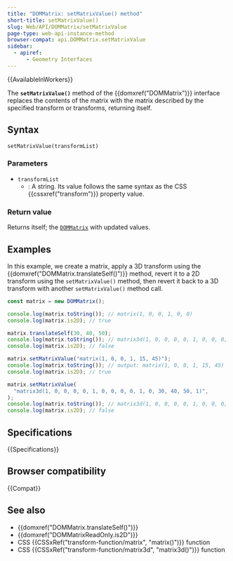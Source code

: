 ```yaml
---
title: "DOMMatrix: setMatrixValue() method"
short-title: setMatrixValue()
slug: Web/API/DOMMatrix/setMatrixValue
page-type: web-api-instance-method
browser-compat: api.DOMMatrix.setMatrixValue
sidebar:
  - apiref:
      - Geometry Interfaces
---
```


{{AvailableInWorkers}}

The **`setMatrixValue()`** method of the {{domxref("DOMMatrix")}} interface replaces the contents of the matrix with the matrix described by the specified transform or transforms, returning itself.

## Syntax

```js-nolint
setMatrixValue(transformList)
```

### Parameters

- `transformList`
  - : A string. Its value follows the same syntax as the CSS {{cssxref("transform")}} property value.

### Return value

Returns itself; the [`DOMMatrix`](/en-US/docs/Web/API/DOMMatrix) with updated values.

## Examples

In this example, we create a matrix, apply a 3D transform using the {{domxref("DOMMatrix.translateSelf()")}} method, revert it to a 2D transform using the `setMatrixValue()` method, then revert it back to a 3D transform with another `setMatrixValue()` method call.

```js
const matrix = new DOMMatrix();

console.log(matrix.toString()); // matrix(1, 0, 0, 1, 0, 0)
console.log(matrix.is2D); // true

matrix.translateSelf(30, 40, 50);
console.log(matrix.toString()); // matrix3d(1, 0, 0, 0, 0, 1, 0, 0, 0, 0, 1, 0, 30, 40, 50, 1)
console.log(matrix.is2D); // false

matrix.setMatrixValue("matrix(1, 0, 0, 1, 15, 45)");
console.log(matrix.toString()); // output: matrix(1, 0, 0, 1, 15, 45)
console.log(matrix.is2D); // true

matrix.setMatrixValue(
  "matrix3d(1, 0, 0, 0, 0, 1, 0, 0, 0, 0, 1, 0, 30, 40, 50, 1)",
);
console.log(matrix.toString()); // matrix3d(1, 0, 0, 0, 0, 1, 0, 0, 0, 0, 1, 0, 30, 40, 50, 1)
console.log(matrix.is2D); // false
```

## Specifications

{{Specifications}}

## Browser compatibility

{{Compat}}

## See also

- {{domxref("DOMMatrix.translateSelf()")}}
- {{domxref("DOMMatrixReadOnly.is2D")}}
- CSS {{CSSxRef("transform-function/matrix", "matrix()")}} function
- CSS {{CSSxRef("transform-function/matrix3d", "matrix3d()")}} function

